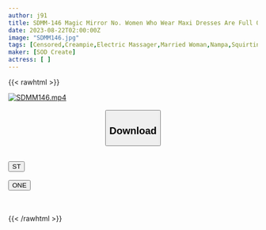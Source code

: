 ```yaml
---
author: j91
title: SDMM-146 Magic Mirror No. Women Who Wear Maxi Dresses Are Full Of Love! ? A Married Woman In Her Twenties Said, "I’m Fine With My Clothes On, So Can You Let Me Hit The Electric Machine!?" Nipples That Can Be Clearly Seen Even Through Clothes! Manage! Tide Stain! A Defenseless Young Wife Spreads The Tide In Her First Quick Massage Experience…
date: 2023-08-22T02:00:00Z
image: "SDMM146.jpg"
tags: [Censored,Creampie,Electric Massager,Married Woman,Nampa,Squirting ]
maker: [SOD Create]
actress: [ ]
---
```



{{< rawhtml >}}

<div class="video" data-videoid="6mV7gLoa3KT9R3X">
    <a href="javascript:;">
        <img src="https://my.j91.asia/posts/SDMM146/SDMM146.jpg" width="WIDTH" height="HEIGHT" alt="SDMM146.mp4" loading="lazy">
    </a>
</div>

<script type="text/javascript" src="https://j91.asia/asset/on-demand-st.js"></script>

<br>
  <link rel="stylesheet" href="https://j91.asia/asset/bs5.css">
  
  <center>
  <button class="btn btn-primary" type="button" data-bs-toggle="collapse" data-bs-target=".multi-collapse" aria-expanded="false" aria-controls="multiCollapseExample1 multiCollapseExample2"><h2>Download</h2></button></center>
</p>
<div class="row">
  <div class="col">
    <div class="collapse multi-collapse" id="multiCollapseExample1">
      <div class="card card-body">
	      	      <br>
<div class="buttons">  
<a href="https://streamtape.to/v/6mV7gLoa3KT9R3X"><button class="btn-hover color-3"><i class="fa fa-download"></i> ST</button></a></div>
    </div>
  </div>
</div>
  <div class="col">
    <div class="collapse multi-collapse" id="multiCollapseExample2">
      <div class="card card-body">
	      <br>
<div class="buttons">
    <a href="https://oneupload.to/u2hwkhimuogb"><button class="btn-hover color-9"><i class="fa fa-download"></i> ONE</button></a></div>
<br><br>
      </div>
    </div>
  </div>
</div>

{{< /rawhtml >}}